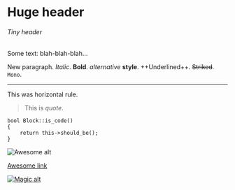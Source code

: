 # Huge header
###### Tiny header

Some text:
blah-blah-blah...

New paragraph. *Italic*. **Bold**. _alternative_ __style__.
++Underlined++. ~~Striked~~. `Mono`.

----

This was horizontal rule.

> This is
> *quote*.

```
bool Block::is_code()
{
    return this->should_be();
}
```

![Awesome alt](../awseome.jpg "Awesome Title")

[Awesome link](example.com "Awesome title of link")

[![Magic alt](../magic.png "Ignored")](example.com "Magic title of linked pic")
